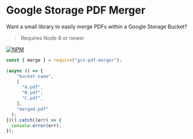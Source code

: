 # Google Storage PDF Merger

Want a small library to easily merge PDFs within a Google Storage Bucket?

> Requires Node 8 or newer

[![NPM](https://nodei.co/npm/gcs-pdf-merger.png)](https://nodei.co/npm/gcs-pdf-merger/)

```js
const { merge } = require("gcs-pdf-merger");

(async () => {
    "bucket-name",
    [
      "A.pdf",
      "B.pdf",
      "C.pdf",
    ],
    "merged.pdf"
  );
})().catch((err) => {
  console.error(err);
});
```